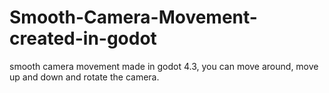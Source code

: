 # Smooth-Camera-Movement-created-in-godot
 smooth camera movement made in godot 4.3, you can move around, move up and down and rotate the camera.

